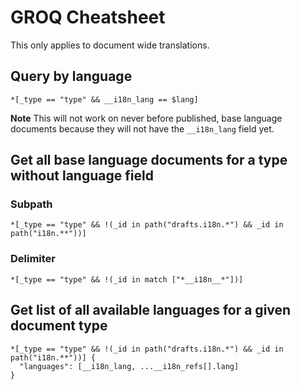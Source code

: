 # GROQ Cheatsheet
This only applies to document wide translations.

## Query by language
```
*[_type == "type" && __i18n_lang == $lang]
```
**Note** This will not work on never before published, base language documents because they will not have the `__i18n_lang` field yet.

## Get all base language documents for a type without language field
### Subpath
```
*[_type == "type" && !(_id in path("drafts.i18n.*") && _id in path("i18n.**"))]
```
### Delimiter
```
*[_type == "type" && !(_id in match ["*__i18n__*"])]
```

## Get list of all available languages for a given document type
```
*[_type == "type" && !(_id in path("drafts.i18n.*") && _id in path("i18n.**"))] {
  "languages": [__i18n_lang, ...__i18n_refs[].lang]
}
```